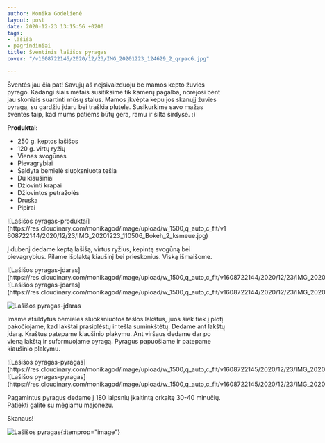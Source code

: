 ```yaml
---
author: Monika Godelienė
layout: post
date: 2020-12-23 13:15:56 +0200
tags:
- lašiša
- pagrindiniai
title: Šventinis lašišos pyragas
cover: "/v1608722146/2020/12/23/IMG_20201223_124629_2_qrpac6.jpg"

---
```

Šventės jau čia pat! Savųjų aš neįsivaizduoju be mamos kepto žuvies pyrago. Kadangi šiais metais susitiksime tik kamerų pagalba, norėjosi bent jau skoniais suartinti mūsų stalus. Mamos įkvėpta kepu jos skanųjį žuvies pyragą, su gardžiu įdaru bei traškia plutele. Susikurkime savo mažas šventes taip, kad mums patiems būtų gera, ramu ir šilta širdyse. :)

**Produktai:**

* <span itemprop="recipeIngredient">250 g. keptos lašišos</span>
* <span itemprop="recipeIngredient">120 g. virtų ryžių</span>
* <span itemprop="recipeIngredient">Vienas svogūnas</span>
* <span itemprop="recipeIngredient">Pievagrybiai</span>
* <span itemprop="recipeIngredient">Šaldyta bemielė sluoksniuota tešla</span>
* <span itemprop="recipeIngredient">Du kiaušiniai</span>
* <span itemprop="recipeIngredient">Džiovinti krapai</span>
* <span itemprop="recipeIngredient">Džiovintos petražolės</span>
* <span itemprop="recipeIngredient">Druska</span>
* <span itemprop="recipeIngredient">Pipirai</span>

<div itemprop="recipeInstructions" markdown="1">
![Lašišos pyragas-produktai](https://res.cloudinary.com/monikagod/image/upload/w_1500,q_auto,c_fit/v1608722144/2020/12/23/IMG_20201223_110506_Bokeh_2_ksmeue.jpg)

Į dubenį dedame keptą lašišą, virtus ryžius, kepintą svogūną bei pievagrybius. Pilame išplaktą kiaušinį bei prieskonius. Viską išmaišome.

<div class="row">
<div class="six columns" markdown="1">
![Lašišos pyragas-įdaras](https://res.cloudinary.com/monikagod/image/upload/w_1500,q_auto,c_fit/v1608722144/2020/12/23/IMG_20201223_111459_Bokeh_2_cq4sh2.jpg)
</div>
<div class="six columns" markdown="1">
![Lašišos pyragas-įdaras](https://res.cloudinary.com/monikagod/image/upload/w_1500,q_auto,c_fit/v1608722144/2020/12/23/IMG_20201223_111523_Bokeh_2_ogiiun.jpg)
</div>
</div>

![Lašišos pyragas-įdaras](https://res.cloudinary.com/monikagod/image/upload/w_1500,q_auto,c_fit/v1608722145/2020/12/23/IMG_20201223_111730_Bokeh_2_vzwgxb.jpg)

Imame atšildytus bemielės sluoksniuotos tešlos lakštus, juos šiek tiek į plotį pakočiojame, kad lakštai prasiplėstų ir tešla suminkštėtų. Dedame ant lakštų įdarą. Kraštus patepame kiaušinio plakymu. Ant viršaus dedame dar po vieną lakštą ir suformuojame pyragą. Pyragus papuošiame ir patepame kiaušinio plakymu. 

<div class="row">
<div class="six columns" markdown="1">
![Lašišos pyragas-pyragas](https://res.cloudinary.com/monikagod/image/upload/w_1500,q_auto,c_fit/v1608722145/2020/12/23/IMG_20201223_112754_3_xblem7.jpg)
</div>
<div class="six columns" markdown="1">
![Lašišos pyragas-pyragas](https://res.cloudinary.com/monikagod/image/upload/w_1500,q_auto,c_fit/v1608722145/2020/12/23/IMG_20201223_114128_Bokeh_2_jwz5pw.jpg)
</div>
</div>

Pagamintus pyragus dedame į 180 laipsnių įkaitintą orkaitę 30-40 minučių. Patiekti galite su mėgiamu majonezu.
</div>

Skanaus!

![Lašišos pyragas](https://res.cloudinary.com/monikagod/image/upload/w_1500,q_auto,c_fit/v1608722146/2020/12/23/IMG_20201223_124629_2_qrpac6.jpg){:itemprop="image"}